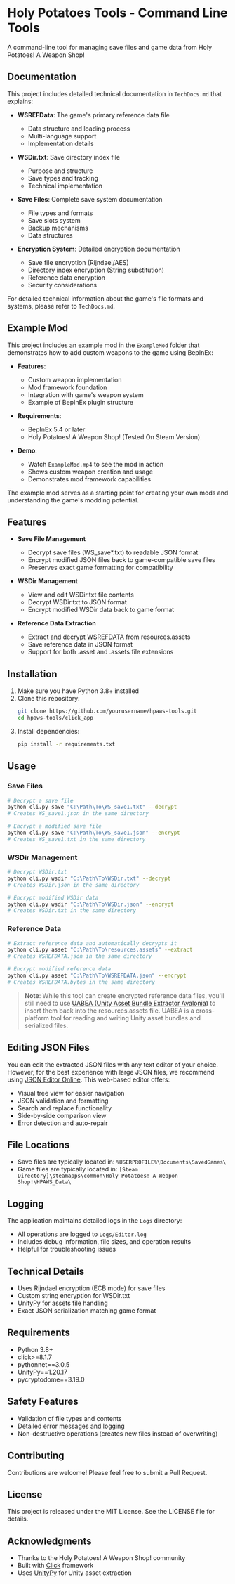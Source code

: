 # Holy Potatoes Tools - Command Line Tools

A command-line tool for managing save files and game data from Holy Potatoes! A Weapon Shop!

## Documentation

This project includes detailed technical documentation in `TechDocs.md` that explains:

- **WSREFData**: The game's primary reference data file
  - Data structure and loading process
  - Multi-language support
  - Implementation details

- **WSDir.txt**: Save directory index file
  - Purpose and structure
  - Save types and tracking
  - Technical implementation

- **Save Files**: Complete save system documentation
  - File types and formats
  - Save slots system
  - Backup mechanisms
  - Data structures

- **Encryption System**: Detailed encryption documentation
  - Save file encryption (Rijndael/AES)
  - Directory index encryption (String substitution)
  - Reference data encryption
  - Security considerations

For detailed technical information about the game's file formats and systems, please refer to `TechDocs.md`.

## Example Mod

This project includes an example mod in the `ExampleMod` folder that demonstrates how to add custom weapons to the game using BepInEx:

- **Features**:
  - Custom weapon implementation
  - Mod framework foundation
  - Integration with game's weapon system
  - Example of BepInEx plugin structure

- **Requirements**:
  - BepInEx 5.4 or later
  - Holy Potatoes! A Weapon Shop! (Tested On Steam Version)

- **Demo**:
  - Watch `ExampleMod.mp4` to see the mod in action
  - Shows custom weapon creation and usage
  - Demonstrates mod framework capabilities

The example mod serves as a starting point for creating your own mods and understanding the game's modding potential.

## Features

- **Save File Management**
  - Decrypt save files (WS_save*.txt) to readable JSON format
  - Encrypt modified JSON files back to game-compatible save files
  - Preserves exact game formatting for compatibility

- **WSDir Management**
  - View and edit WSDir.txt file contents
  - Decrypt WSDir.txt to JSON format
  - Encrypt modified WSDir data back to game format

- **Reference Data Extraction**
  - Extract and decrypt WSREFDATA from resources.assets
  - Save reference data in JSON format
  - Support for both .asset and .assets file extensions

## Installation

1. Make sure you have Python 3.8+ installed
2. Clone this repository:
   ```bash
   git clone https://github.com/yourusername/hpaws-tools.git
   cd hpaws-tools/click_app
   ```
3. Install dependencies:
   ```bash
   pip install -r requirements.txt
   ```

## Usage

### Save Files

```bash
# Decrypt a save file
python cli.py save "C:\Path\To\WS_save1.txt" --decrypt
# Creates WS_save1.json in the same directory

# Encrypt a modified save file
python cli.py save "C:\Path\To\WS_save1.json" --encrypt
# Creates WS_save1.txt in the same directory
```

### WSDir Management

```bash
# Decrypt WSDir.txt
python cli.py wsdir "C:\Path\To\WSDir.txt" --decrypt
# Creates WSDir.json in the same directory

# Encrypt modified WSDir data
python cli.py wsdir "C:\Path\To\WSDir.json" --encrypt
# Creates WSDir.txt in the same directory
```

### Reference Data

```bash
# Extract reference data and automatically decrypts it
python cli.py asset "C:\Path\To\resources.assets" --extract
# Creates WSREFDATA.json in the same directory

# Encrypt modified reference data
python cli.py asset "C:\Path\To\WSREFDATA.json" --encrypt
# Creates WSREFDATA.bytes in the same directory
```

> **Note**: While this tool can create encrypted reference data files, you'll still need to use [UABEA (Unity Asset Bundle Extractor Avalonia)](https://github.com/nesrak1/UABEA) to insert them back into the resources.assets file. UABEA is a cross-platform tool for reading and writing Unity asset bundles and serialized files.

## Editing JSON Files

You can edit the extracted JSON files with any text editor of your choice. However, for the best experience with large JSON files, we recommend using [JSON Editor Online](https://jsoneditoronline.org/). This web-based editor offers:
- Visual tree view for easier navigation
- JSON validation and formatting
- Search and replace functionality
- Side-by-side comparison view
- Error detection and auto-repair

## File Locations

- Save files are typically located in: `%USERPROFILE%\Documents\SavedGames\`
- Game files are typically located in: `[Steam Directory]\steamapps\common\Holy Potatoes! A Weapon Shop!\HPAWS_Data\`

## Logging

The application maintains detailed logs in the `Logs` directory:
- All operations are logged to `Logs/Editor.log`
- Includes debug information, file sizes, and operation results
- Helpful for troubleshooting issues

## Technical Details

- Uses Rijndael encryption (ECB mode) for save files
- Custom string encryption for WSDir.txt
- UnityPy for assets file handling
- Exact JSON serialization matching game format

## Requirements

- Python 3.8+
- click>=8.1.7
- pythonnet==3.0.5
- UnityPy==1.20.17
- pycryptodome==3.19.0

## Safety Features

- Validation of file types and contents
- Detailed error messages and logging
- Non-destructive operations (creates new files instead of overwriting)

## Contributing

Contributions are welcome! Please feel free to submit a Pull Request.

## License

This project is released under the MIT License. See the LICENSE file for details.

## Acknowledgments

- Thanks to the Holy Potatoes! A Weapon Shop! community
- Built with [Click](https://click.palletsprojects.com/) framework
- Uses [UnityPy](https://github.com/K0lb3/UnityPy) for Unity asset extraction 